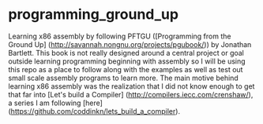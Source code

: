 # programming_ground_up
Learning x86 assembly by following PFTGU ([Programming from the Ground Up] (http://savannah.nongnu.org/projects/pgubook/)) by Jonathan Bartlett.
This book is not really designed around a central project or goal outside learning programming beginning with assembly so I will be using this repo as a place to follow along with the examples as well as test out small scale assembly programs to learn more.
The main motive behind learning x86 assembly was the realization that I did not know enough to get that far into [Let's build a Compiler] (http://compilers.iecc.com/crenshaw/), a series I am following [here] (https://github.com/coddinkn/lets_build_a_compiler).
